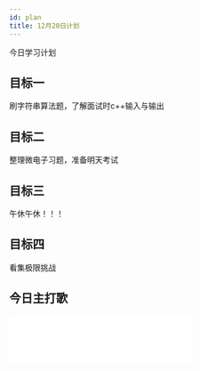 ```yaml
---
id: plan
title: 12月20日计划
---
```


今日学习计划

## 目标一

刷字符串算法题，了解面试时c++输入与输出


## 目标二 

整理微电子习题，准备明天考试

## 目标三

午休午休！！！

## 目标四

看集极限挑战

## 今日主打歌
<iframe frameborder="no" border="0" marginwidth="0" marginheight="0" width=330 height=86 src="//music.163.com/outchain/player?type=2&id=33367876&auto=1&height=66"></iframe>
